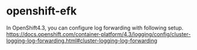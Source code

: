 # openshift-efk

In OpenShift4.3, you can configure log forwarding with following setup.  
https://docs.openshift.com/container-platform/4.3/logging/config/cluster-logging-log-forwarding.html#cluster-logging-log-forwarding
